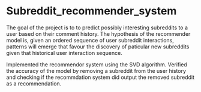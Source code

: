 # Subreddit_recommender_system
The goal of the project is to to predict possibly interesting subreddits to a user based on their comment history. The hypothesis of the recommender model is, given an ordered sequence of user subreddit interactions, patterns will emerge that favour the discovery of paticular new subreddits given that historical user interaction sequence.

Implemented the recommendor system using the SVD algorithm. Verified the accuracy of the model by removing a subreddit from the user history and checking if the recommdation system did output the removed subreddit as a recommendation.
